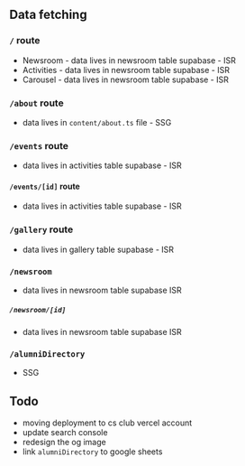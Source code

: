 ## Data fetching

### `/` route

- Newsroom - data lives in newsroom table supabase - ISR
- Activities - data lives in newsroom table supabase - ISR
- Carousel - data lives in newsroom table supabase - ISR

### `/about` route

- data lives in `content/about.ts` file - SSG

### `/events` route

- data lives in activities table supabase - ISR

#### `/events/[id]` route

- data lives in activities table supabase - ISR

### `/gallery` route

- data lives in gallery table supabase - ISR

### `/newsroom`

- data lives in newsroom table supabase ISR

##### `/newsroom/[id]`

- data lives in newsroom table supabase ISR

### `/alumniDirectory`

- SSG

## Todo

- moving deployment to cs club vercel account
- update search console
- redesign the og image
- link `alumniDirectory` to google sheets
